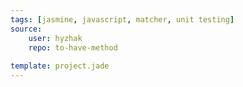```yaml
---
tags: [jasmine, javascript, matcher, unit testing]
source:
    user: hyzhak
    repo: to-have-method
    
template: project.jade
---
```

